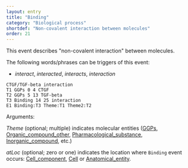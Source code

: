 ```yaml
---
layout: entry
title: "Binding"
category: "Biological process"
shortdef: "Non-covalent interaction between molecules"
order: 21
---
```


<!--
This event is based on the <a href="http://www.nactem.ac.uk/meta-knowledge/">GENIA-Meta-knowledge corpus</a> at <a href="http://www.nactem.ac.uk/">NaCTeM</a>.
-->

This event describes "non-covalent interaction" between molecules.

The following words/phrases can be triggers of this event:

- *interact*, *interacted*, *interacts*, *interaction*

~~~ ann
CTGF/TGF-beta interaction
T1 GGPs 0 4 CTGF
T2 GGPs 5 13 TGF-beta
T3 Binding 14 25 interaction
E1 Binding:T3 Theme:T1 Theme2:T2
~~~

Arguments:

*Theme* (optional; multiple) indicates molecular entities ([GGPs](), [Organic_compound_other](), [Pharmacological_substance](), [Inorganic_compound](), etc.)

*atLoc* (optional; zero or one) indicates the location where `Binding` event occurs: [Cell_component](), [Cell]() or [Anatomical_entity]().

<!--details-->

